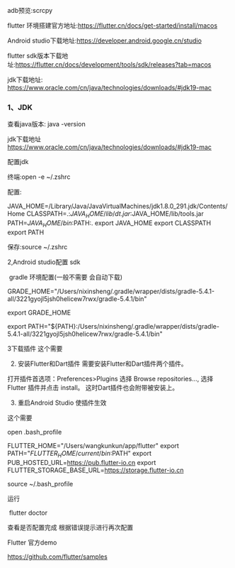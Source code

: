 adb预览:scrcpy

flutter 环境搭建官方地址:https://flutter.cn/docs/get-started/install/macos

Android studio下载地址:https://developer.android.google.cn/studio

flutter sdk版本下载地址:https://flutter.cn/docs/development/tools/sdk/releases?tab=macos 

jdk下载地址: https://www.oracle.com/cn/java/technologies/downloads/#jdk19-mac 

### 1、JDK

查看java版本: java -version

jdk下载地址  https://www.oracle.com/cn/java/technologies/downloads/#jdk19-mac 

配置jdk

终端:open -e ~/.zshrc

配置:

JAVA_HOME=/Library/Java/JavaVirtualMachines/jdk1.8.0_291.jdk/Contents/Home
CLASSPATH=.:$JAVA_HOME/lib/dt.jar:$JAVA_HOME/lib/tools.jar
PATH=$JAVA_HOME/bin:$PATH:.
export JAVA_HOME
export CLASSPATH
export PATH

保存:source ~/.zshrc

2,Android studio配置 sdk

​	gradle 环境配置(一般不需要 会自动下载)

​	GRADE_HOME="/Users/nixinsheng/.gradle/wrapper/dists/gradle-5.4.1-all/3221gyojl5jsh0helicew7rwx/gradle-5.4.1/bin"

export GRADE_HOME

export PATH="${PATH}:/Users/nixinsheng/.gradle/wrapper/dists/gradle-5.4.1-all/3221gyojl5jsh0helicew7rwx/gradle-5.4.1/bin"



3下载插件 这个需要

2. 安装Flutter和Dart插件
需要安装Flutter和Dart插件两个插件。

打开插件首选项：Preferences>Plugins
选择 Browse repositories…, 选择 Flutter 插件并点击 install。
这时Dart插件也会附带被安装上。

3. 重启Android Studio 使插件生效





 这个需要

open .bash_profile  

FLUTTER_HOME="/Users/wangkunkun/app/flutter"
export PATH="$FLUTTER_HOME/current/bin:$PATH"
export PUB_HOSTED_URL=https://pub.flutter-io.cn 
export FLUTTER_STORAGE_BASE_URL=https://storage.flutter-io.cn

source ~/.bash_profile



运行 

​	flutter doctor

查看是否配置完成 根据错误提示进行再次配置



Flutter 官方demo

https://github.com/flutter/samples